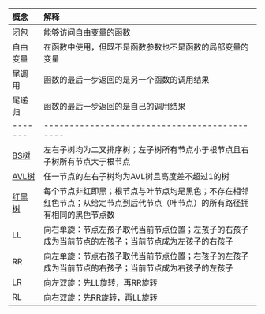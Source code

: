 |  概念    | 解释  |
|  :----   | :----  |
| 闭包     | 能够访问自由变量的函数 |
| 自由变量  | 在函数中使用，但既不是函数参数也不是函数的局部变量的变量 |
| 尾调用   | 函数的最后一步返回的是另一个函数的调用结果 |
| 尾递归   | 函数的最后一步返回的是自己的调用结果 |
| ------- |--------------------------------------------|
| [BS树](Tree/BinarySearchTree.js)  | 左右子树均为二叉排序树；左子树所有节点小于根节点且右子树所有节点大于根节点 |
| [AVL树](Tree/AVLTree.js)    | 任一节点的左右子树均为AVL树且高度差不超过1的树 |
| [红黑树](Tree/RedBlackTree.js)  | 每个节点非红即黑；根节点与叶节点均是黑色；不存在相邻红色节点；从给定节点到后代节点（叶节点）的所有路径拥有相同的黑色节点数|
|   LL     | 向右单旋：节点左孩子取代当前节点位置；左孩子的右孩子成为当前节点的左孩子；当前节点成为左孩子的右孩子 |
|   RR     | 向左单旋：节点右孩子取代当前节点位置；右孩子的左孩子成为当前节点的右孩子；当前节点成为右孩子的左孩子 |
|   LR     | 向左双旋：先LL旋转，再RR旋转 |
|   RL     | 向右双旋：先RR旋转，再LL旋转 |